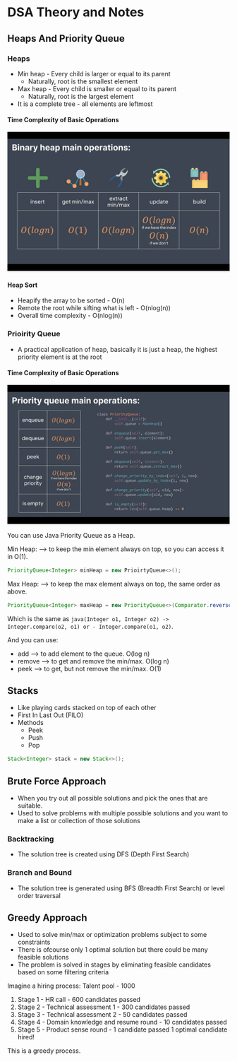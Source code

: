 # DSA Theory and Notes

## Heaps And Priority Queue
### Heaps
* Min heap - Every child is larger or equal to its parent
  * Naturally, root is the smallest element
* Max heap - Every child is smaller or equal to its parent
  * Naturally, root is the largest element
* It is a complete tree - all elements are leftmost
  
#### Time Complexity of Basic Operations
![heap operations complexity](heap-operations-complexity.png)

#### Heap Sort
* Heapify the array to be sorted - O(n)
* Remote the root while sifting what is left - O(nlog(n))
* Overall time complexity - O(nlog(n))

### Prioirity Queue
* A practical application of heap, basically it is just a heap, the highest priority element is at the root

#### Time Complexity of Basic Operations
![priority queue operations complexity](priority-queue-operations-complexity.png)

You can use Java Priority Queue as a Heap.

Min Heap: --> to keep the min element always on top, so you can access it in O(1).
```java
PriorityQueue<Integer> minHeap = new PrioirtyQueue<>();
```
Max Heap: --> to keep the max element always on top, the same order as above.
```java
PriorityQueue<Integer> maxHeap = new PriorityQueue<>(Comparator.reverseOrder());
```
Which is the same as ```java(Integer o1, Integer o2) -> Integer.compare(o2, o1) or - Integer.compare(o1, o2)```.

And you can use:
* add --> to add element to the queue. O(log n)
* remove --> to get and remove the min/max. O(log n)
* peek --> to get, but not remove the min/max. O(1)

## Stacks
* Like playing cards stacked on top of each other
* First In Last Out (FILO)
* Methods
  * Peek
  * Push
  * Pop

```java
Stack<Integer> stack = new Stack<>();
```

## Brute Force Approach
* When you try out all possible solutions and pick the ones that are suitable.
* Used to solve problems with multiple possible solutions and you want to make a list or collection of those solutions

### Backtracking
* The solution tree is created using DFS (Depth First Search)

### Branch and Bound
* The solution tree is generated using BFS (Breadth First Search) or level order traversal

## Greedy Approach
* Used to solve min/max or optimization problems subject to some constraints
* There is ofcourse only 1 optimal solution but there could be many feasible solutions
* The problem is solved in stages by eliminating feasible candidates based on some filtering criteria

Imagine a hiring process:
Talent pool - 1000
1. Stage 1 - HR call - 600 candidates passed
2. Stage 2 - Technical assessment 1 - 300 candidates passed
3. Stage 3 - Technical assessment 2 - 50 candidates passed
4. Stage 4 - Domain knowledge and resume round - 10 candidates passed
5. Stage 5 - Product sense round - 1 candidate passed
1 optimal candidate hired!

This is a greedy process.
